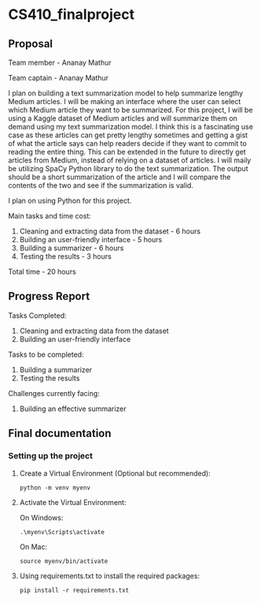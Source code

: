 # CS410_finalproject

## Proposal

Team member - Ananay Mathur

Team captain - Ananay Mathur

I plan on building a text summarization model to help summarize lengthy Medium articles. I will be making an interface where the user can select which Medium article they want to be summarized. For this project, I will be using a Kaggle dataset of Medium articles and will summarize them on demand using my text summarization model. I think this is a fascinating use case as these articles can get pretty lengthy sometimes and getting a gist of what the article says can help readers decide if they want to commit to reading the entire thing. This can be extended in the future to directly get articles from Medium, instead of relying on a dataset of articles. I will maily be utilizing SpaCy Python library to do the text summarization. The output should be a short summarization of the article and I will compare the contents of the two and see if the summarization is valid. 

I plan on using Python for this project.

Main tasks and time cost:

1. Cleaning and extracting data from the dataset - 6 hours
2. Building an user-friendly interface - 5 hours
3. Building a summarizer - 6 hours
4. Testing the results - 3 hours

Total time - 20 hours

## Progress Report

Tasks Completed:

1. Cleaning and extracting data from the dataset
2. Building an user-friendly interface

Tasks to be completed:

1. Building a summarizer
2. Testing the results

Challenges currently facing:

1. Building an effective summarizer

## Final documentation

### Setting up the project

1. Create a Virtual Environment (Optional but recommended):

   ```
   python -m venv myenv
   ```

2. Activate the Virtual Environment:

   On Windows:
   
   ```
   .\myenv\Scripts\activate
   ```

   On Mac:

   ```
   source myenv/bin/activate
   ```
3. Using requirements.txt to install the required packages:

   ```
   pip install -r requirements.txt
   ```






